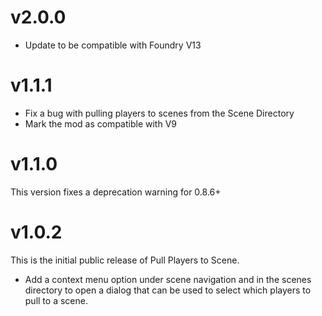 # v2.0.0

- Update to be compatible with Foundry V13

# v1.1.1

- Fix a bug with pulling players to scenes from the Scene Directory
- Mark the mod as compatible with V9

# v1.1.0

This version fixes a deprecation warning for 0.8.6+

# v1.0.2

This is the initial public release of Pull Players to Scene.

- Add a context menu option under scene navigation and in the scenes directory to open a dialog that can be used to select which players to pull to a scene.
